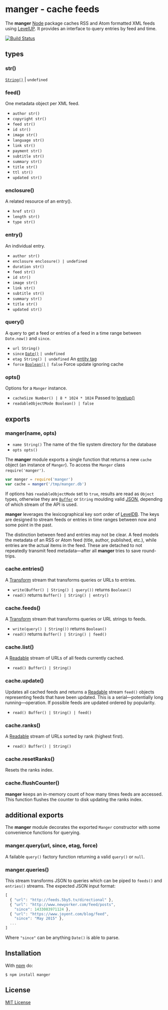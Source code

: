 # manger - cache feeds

The **manger** [Node](http://nodejs.org/) package caches RSS and Atom formatted XML feeds using [LevelUP](https://github.com/rvagg/node-levelup). It provides an interface to query entries by feed and time.

[![Build Status](https://secure.travis-ci.org/michaelnisi/manger.svg)](http://travis-ci.org/michaelnisi/manger)

## types

### str()

[`String()`](https://developer.mozilla.org/en-US/docs/Web/JavaScript/Reference/Global_Objects/String) | `undefined`

### feed()

One metadata object per XML feed.

- `author str()`
- `copyright str()`
- `feed str()`
- `id str()`
- `image str()`
- `language str()`
- `link str()`
- `payment str()`
- `subtitle str()`
- `summary str()`
- `title str()`
- `ttl str()`
- `updated str()`

### enclosure()

A related resource of an entry().

- `href str()`
- `length str()`
- `type str()`

### entry()

An individual entry.

- `author str()`
- `enclosure enclosure() | undefined`
- `duration str()`
- `feed str()`
- `id str()`
- `image str()`
- `link str()`
- `subtitle str()`
- `summary str()`
- `title str()`
- `updated str()`

### query()

A query to get a feed or entries of a feed in a time range between `Date.now()` and `since`.

- `url String()`
- `since` [`Date()`](https://developer.mozilla.org/en/docs/Web/JavaScript/Reference/Global_Objects/Date) `| undefined`
- `etag String() | undefined` An [entity tag](http://en.wikipedia.org/wiki/HTTP_ETag)
- `force` [`Boolean()`](https://developer.mozilla.org/en-US/docs/Web/JavaScript/Reference/Global_Objects/Boolean) `| false` Force update ignoring cache

### opts()

Options for a `Manger` instance.

- `cacheSize Number() | 8 * 1024 * 1024` Passed to [levelup()](https://github.com/Level/levelup#ctor)
- `readableObjectMode Boolean() | false`

## exports

### manger(name, opts)

- `name String()` The name of the file system directory for the database
- `opts opts()`

The **manger** module exports a single function that returns a new `cache` object (an instance of `Manger`). To access the `Manger` class `require('manger')`.

```js
var manger = require('manger')
var cache = manger('/tmp/manger.db')
```

If options has `readableObjectMode` set to `true`, results are read as `Object` types, otherwise they are [`Buffer`](https://nodejs.org/api/buffer.html) or `String` moulding valid [JSON](http://json.org/), depending of which stream of the API is used.

**manger** leverages the lexicographical key sort order of [LevelDB](http://leveldb.org/). The keys are designed to stream feeds or entries in time ranges between now and some point in the past.

The distinction between feed and entries may not be clear. A feed models the metadata of an RSS or Atom feed (title, author, published, etc.), while entries are the actual items in the feed. These are detached to not repeatedly transmit feed metadata—after all **manger** tries to save round-trips.

### cache.entries()

A [Transform](http://nodejs.org/api/stream.html#stream_class_stream_transform) stream that transforms queries or URLs to entries.

- `write(Buffer() | String() | query())` returns `Boolean()`
- `read()` returns `Buffer() | String() | entry()`

### cache.feeds()

A [Transform](http://nodejs.org/api/stream.html#stream_class_stream_transform) stream that transforms queries or URL strings to feeds.

- `write(query() | String())` returns `Boolean()`
- `read()` returns `Buffer() | String() | feed()`

### cache.list()

A [Readable](http://nodejs.org/api/stream.html#stream_class_stream_readable_1) stream of URLs of all feeds currently cached.

- `read() Buffer() | String()`

### cache.update()

Updates all cached feeds and returns a [Readable](http://nodejs.org/api/stream.html#stream_class_stream_readable_1) stream `feed()` objects representing feeds that have been updated. This is a serial—potentially long running—operation. If possible feeds are updated ordered by popularity.

- `read() Buffer() | String() | feed()`

### cache.ranks()

A [Readable](http://nodejs.org/api/stream.html#stream_class_stream_readable_1) stream of URLs sorted by rank (highest first).

- `read() Buffer() | String()`

### cache.resetRanks()

Resets the ranks index.

### cache.flushCounter()

**manger** keeps an in-memory count of how many times feeds are accessed. This function flushes the counter to disk updating the ranks index.

## additional exports

The **manger** module decorates the exported `Manger` constructor with some convenience functions for querying.

### manger.query(url, since, etag, force)

A failable `query()` factory function returning a valid `query()` or `null`.

### manger.queries()

This stream transforms JSON to queries which can be piped to `feeds()` and `entries()` streams. The expected JSON input format:

```js
[
  { "url": "http://feeds.5by5.tv/directional" },
  { "url": "http://www.newyorker.com/feed/posts",
    "since": 1433083971124 },
  { "url": "https://www.joyent.com/blog/feed",
    "since": "May 2015" },
  ...
]
```

Where `"since"` can be anything `Date()` is able to parse.

## Installation

With [npm](https://npmjs.org/package/manger) do:

```
$ npm install manger
```

## License

[MIT License](https://raw.github.com/michaelnisi/manger/master/LICENSE)
